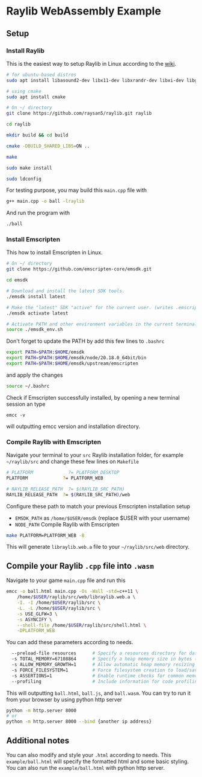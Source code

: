 # Raylib WebAssembly Example 
## Setup
### Install Raylib 
This is the easiest way to setup Raylib in Linux according to the [wiki](https://github.com/raysan5/raylib/wiki/Working-on-GNU-Linux).
```bash
# for ubuntu-based distros
sudo apt install libasound2-dev libx11-dev libxrandr-dev libxi-dev libgl1-mesa-dev libglu1-mesa-dev libxcursor-dev libxinerama-dev libwayland-dev libxkbcommon-dev

# using cmake
sudo apt install cmake

# On ~/ directory
git clone https://github.com/raysan5/raylib.git raylib

cd raylib

mkdir build && cd build

cmake -DBUILD_SHARED_LIBS=ON ..

make

sudo make install

sudo ldconfig
```
For testing purpose, you may build this `main.cpp` file with
```bash
g++ main.cpp -o ball -lraylib
```
And run the program with 
```bash
./ball
```

### Install Emscripten
This how to install Emscripten in Linux. 

```bash
# On ~/ directory
git clone https://github.com/emscripten-core/emsdk.git

cd emsdk

# Download and install the latest SDK tools.
./emsdk install latest

# Make the "latest" SDK "active" for the current user. (writes .emscripten file)
./emsdk activate latest

# Activate PATH and other environment variables in the current terminal. Please copy the output somewhere else, we'll use it later.
source ./emsdk_env.sh
```

Don't forget to update the PATH by add this few lines to `.bashrc`
```bash
export PATH=$PATH:$HOME/emsdk
export PATH=$PATH:$HOME/emsdk/node/20.18.0_64bit/bin
export PATH=$PATH:$HOME/emsdk/upstream/emscripten
```
and apply the changes
```bash
source ~/.bashrc
```
Check if Emscripten successfully installed, by opening a new terminal session an type
```
emcc -v
```
will outputting emcc version and installation directory. 

### Compile Raylib with Emscripten
Navigate your terminal to your `src` Raylib installation folder, for example `~/raylib/src` and change these few lines on `Makefile` 
```bash
# PLATFORM             ?= PLATFORM_DESKTOP
PLATFORM             ?= PLATFORM_WEB

# RAYLIB_RELEASE_PATH  ?= $(RAYLIB_SRC_PATH)
RAYLIB_RELEASE_PATH  ?= $(RAYLIB_SRC_PATH)/web
```
Configure these path to match your previous Emscripten installation setup 
- `EMSDK_PATH` as `/home/$USER/emsdk` (replace $USER with your username)
- `NODE_PATH`
Compile Raylib with Emscripten
```bash
make PLATFORM=PLATFORM_WEB -B
```
This will generate `libraylib.web.a` file to your `~/raylib/src/web` directory.

## Compile your Raylib `.cpp` file into `.wasm`
Navigate to your game `main.cpp` file and run this 
```bash
emcc -o ball.html main.cpp -Os -Wall -std=c++11 \
    /home/$USER/raylib/src/web/libraylib.web.a \
    -I. -I /home/$USER/raylib/src \
    -L. -L /home/$USER/raylib/src \
    -s USE_GLFW=3 \
    -s ASYNCIFY \
    --shell-file /home/$USER/raylib/src/shell.html \
    -DPLATFORM_WEB
```
You can add these parameters according to needs.
```bash
  --preload-file resources      # Specify a resources directory for data compilation (it will generate a .data file)
  -s TOTAL_MEMORY=67108864      # Specify a heap memory size in bytes (default = 16MB) (67108864 = 64MB)
  -s ALLOW_MEMORY_GROWTH=1      # Allow automatic heap memory resizing -> NOT RECOMMENDED!
  -s FORCE_FILESYSTEM=1         # Force filesystem creation to load/save files data (for example if you need to support save-game or drag&drop files)
  -s ASSERTIONS=1               # Enable runtime checks for common memory allocation errors (-O1 and above turn it off)
  --profiling                   # Include information for code profiling
```
This will outputting `ball.html`, `ball.js`, and `ball.wasm`. You can try to run it from your browser by using python http server 
```bash
python -m http.server 8000
# or
python -m http.server 8000 --bind {another ip address}
```

## Additional notes
You can also modify and style your `.html` according to needs. This `example/ball.html` will specify the formatted html and some basic styling. You can also run the `example/ball.html` with python http server.
